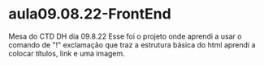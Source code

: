 # aula09.08.22-FrontEnd
Mesa do CTD DH dia 09.8.22 
Esse foi o projeto onde aprendi a usar o comando de "!" exclamação que traz a estrutura básica do html
aprendi a colocar títulos, link e uma imagem.
